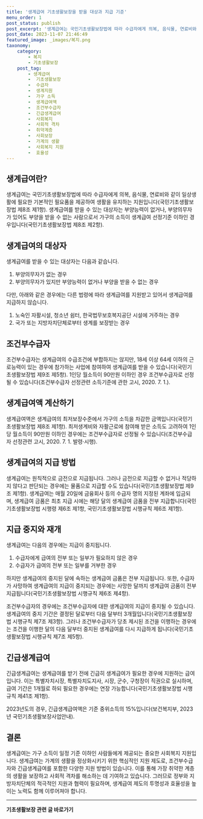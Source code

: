 ```yaml
---
title: '생계급여 기초생활보장을 받을 대상과 지급 기준'
menu_order: 1
post_status: publish
post_excerpt: '생계급여는 국민기초생활보장법에 따라 수급자에게 의복, 음식물, 연료비와 같이 일상생활에 필요한 기본적인 필요품을 제공하여 생활을 유지하는 지원입니다 국민기초생활보장법 제8조 제1항 . 생계급여를 받을 수 있는 대상자는 부양능력이 없거나, 부양의무자가 있어도 부양을 받을 수 없는 사람으로서 가구의 소득이 생계급여 선정기준 이하인 경우입니다 국민기초생활보장법 제8조 제2항 .'
post_date: 2023-11-07 21:46:49
featured_image: _images/복지.png
taxonomy:
    category:
        - 복지
        - 기초생활보장
    post_tag:
        - 생계급여
        -  기초생활보장
        -  수급자
        -  생계지원
        -  가구 소득
        -  생계급여액
        -  조건부수급자
        -  긴급생계급여
        -  사회복지
        -  사회적 격차
        -  취약계층
        -  사회보장
        -  가계의 생활
        -  사회복지 지원
        -  효율성
---
```



## 생계급여란?

생계급여는 국민기초생활보장법에 따라 수급자에게 의복, 음식물, 연료비와 같이 일상생활에 필요한 기본적인 필요품을 제공하여 생활을 유지하는 지원입니다(국민기초생활보장법 제8조 제1항). 생계급여를 받을 수 있는 대상자는 부양능력이 없거나, 부양의무자가 있어도 부양을 받을 수 없는 사람으로서 가구의 소득이 생계급여 선정기준 이하인 경우입니다(국민기초생활보장법 제8조 제2항).

## 생계급여의 대상자

생계급여를 받을 수 있는 대상자는 다음과 같습니다.

1. 부양의무자가 없는 경우
2. 부양의무자가 있지만 부양능력이 없거나 부양을 받을 수 없는 경우

다만, 아래와 같은 경우에는 다른 법령에 따라 생계급여를 지원받고 있어서 생계급여를 지급하지 않습니다.

1. 노숙인 자활시설, 청소년 쉼터, 한국법무보호복지공단 시설에 거주하는 경우
2. 국가 또는 지방자치단체로부터 생계를 보장받는 경우

## 조건부수급자

조건부수급자는 생계급여의 수급조건에 부합하지는 않지만, 18세 이상 64세 이하의 근로능력이 있는 경우에 참가하는 사업에 참여하여 생계급여를 받을 수 있습니다(국민기초생활보장법 제9조 제5항). 1인당 월소득이 90만원 이하인 경우 조건부수급자로 선정될 수 있습니다(조건부수급자 선정관련 소득기준에 관한 고시, 2020. 7. 1.).

## 생계급여액 계산하기

생계급여액은 생계급여의 최저보장수준에서 가구의 소득을 차감한 금액입니다(국민기초생활보장법 제8조 제1항). 최저생계비와 자활근로에 참여해 받은 소득도 고려하여 1인당 월소득이 90만원 이하인 경우에는 조건부수급자로 선정될 수 있습니다(조건부수급자 선정관련 고시, 2020. 7. 1. 발령·시행).

## 생계급여의 지급 방법

생계급여는 원칙적으로 금전으로 지급됩니다. 그러나 금전으로 지급할 수 없거나 적당하지 않다고 판단되는 경우에는 물품으로 지급할 수도 있습니다(국민기초생활보장법 제9조 제1항). 생계급여는 매월 20일에 금융회사 등의 수급자 명의 지정된 계좌에 입금되며, 생계급여 금품은 최초 지급 시에는 해당 달의 생계급여 금품을 전부 지급합니다(국민기초생활보장법 시행령 제6조 제1항, 국민기초생활보장법 시행규칙 제6조 제1항).

## 지급 중지와 재개

생계급여는 다음의 경우에는 지급이 중지됩니다.

1. 수급자에게 급여의 전부 또는 일부가 필요하지 않은 경우
2. 수급자가 급여의 전부 또는 일부를 거부한 경우

하지만 생계급여의 중지된 달에 속하는 생계급여 금품은 전부 지급됩니다. 또한, 수급자가 사망하여 생계급여의 지급이 중지되는 경우에는 사망한 달까지 생계급여 금품이 전부 지급됩니다(국민기초생활보장법 시행규칙 제6조 제4항).

조건부수급자의 경우에는 조건부수급자에 대한 생계급여의 지급이 중지될 수 있습니다. 생계급여의 중지 기간은 결정된 달로부터 다음 달부터 3개월입니다(국민기초생활보장법 시행규칙 제7조 제3항). 그러나 조건부수급자가 당초 제시된 조건을 이행하는 경우에는 조건을 이행한 달의 다음 달부터 중지된 생계급여를 다시 지급하게 됩니다(국민기초생활보장법 시행규칙 제7조 제5항).

## 긴급생계급여

긴급생계급여는 생계급여를 받기 전에 긴급히 생계급여가 필요한 경우에 지원하는 급여입니다. 이는 특별자치시장, 특별자치도지사, 시장, 군수, 구청장이 직권으로 실시하며, 급여 기간은 1개월로 하되 필요한 경우에는 연장 가능합니다(국민기초생활보장법 시행규칙 제41조 제1항).

2023년도의 경우, 긴급생계급여액은 기준 중위소득의 15%입니다(보건복지부, 2023년 국민기초생활보장사업안내). 

## 결론

생계급여는 가구 소득이 일정 기준 이하인 사람들에게 제공되는 중요한 사회복지 지원입니다. 생계급여는 가계의 생활을 정상화시키기 위한 핵심적인 지원 제도로, 조건부수급자와 긴급생계급여를 포함한 다양한 지원 방법이 있습니다. 이를 통해 가장 취약한 계층의 생활을 보장하고 사회적 격차를 해소하는 데 기여하고 있습니다. 그러므로 정부와 지방자치단체의 적극적인 지원과 협력이 필요하며, 생계급여 제도의 투명성과 효율성을 높이는 노력도 함께 이루어져야 합니다.
<!-- wp:separator -->
<hr class="wp-block-separator has-alpha-channel-opacity"/>
<!-- /wp:separator -->

<!-- wp:group {"backgroundColor":"base","layout":{"type":"constrained"}} -->
<div class="wp-block-group has-base-background-color has-background"><!-- wp:paragraph {"align":"center","fontSize":"medium"} -->
<p class="has-text-align-center has-large-font-size"><strong>기초생활보장 관련 글 바로가기</strong></p>
<!-- /wp:paragraph -->


<!-- wp:latest-posts
{"categories":[{"id":15506,"count":19,"description":"","link":"https://uknowlaw.com/category/%ea%b8%b0%ec%b4%88%ec%83%9d%ed%99%9c%eb%b3%b4%ec%9e%a5/","name":"기초생활보장","slug":"기초생활보장","taxonomy":"category","parent":0,"meta":[],"_links":{"self":[{"href":"https://uknowlaw.com/wp-json/wp/v2/categories/15506"}],"collection":[{"href":"https://uknowlaw.com/wp-json/wp/v2/categories"}],"about":[{"href":"https://uknowlaw.com/wp-json/wp/v2/taxonomies/category"}],"wp:post_type":[{"href":"https://uknowlaw.com/wp-json/wp/v2/posts?categories=15506"}],"curies":[{"name":"wp","href":"https://api.w.org/{rel}","templated":true}]}}],"postsToShow":100,"excerptLength":28,"postLayout":"grid","columns":2,"featuredImageAlign":"left","featuredImageSizeSlug":"large","fontSize":"small"} /--></div>
<!-- /wp:group -->